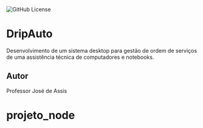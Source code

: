![GitHub License](https://img.shields.io/github/license/professorjosedeassis/infox)

# DripAuto
Desenvolvimento de um sistema desktop para gestão de ordem de serviços de uma assistência técnica de computadores e notebooks.
## Autor
Professor José de Assis
# projeto_node

